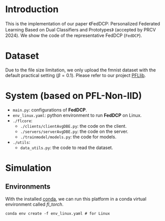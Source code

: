 # Introduction

This is the implementation of our paper 《FedDCP: Personalized Federated Learning Based
on Dual Classifiers and Prototypes》 (accepted by PRCV 2024).  We show the code of the representative FedDCP (`FedDCP`).


# Dataset

Due to the file size limitation, we only upload the fmnist dataset with the default practical setting ($\beta=0.1$). Please refer to our project [PFLlib](https://github.com/TsingZ0/PFLlib). 


# System (based on PFL-Non-IID)

- `main.py`: configurations of **FedDCP**.
- `env_linux.yaml`: python environment to run **FedDCP** on Linux. 
- `./flcore`: 
    - `./clients/clientAvgDBE.py`: the code on the client. 
    - `./servers/serverAvgDBE.py`: the code on the server. 
    - `./trainmodel/models.py`: the code for models. 
- `./utils`:
    - `data_utils.py`: the code to read the dataset. 

# Simulation

## Environments
With the installed [conda](https://repo.anaconda.com/miniconda/Miniconda3-latest-Linux-x86_64.sh), we can run this platform in a conda virtual environment called *fl_torch*. 
```
conda env create -f env_linux.yaml # for Linux
```